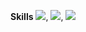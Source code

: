 
**Skills**
<img src="https://img.shields.io/badge/Python-3776AB?style=flat&logo=python&logoColor=white"/>, <img src="https://img.shields.io/badge/Pytorch-EE4C2C?style=flat&logo=pytorch&logoColor=white"/>, <img src="https://img.shields.io/badge/Tensorflow-FF6F00?style=flat&logo=tensorflow&logoColor=white"/>
